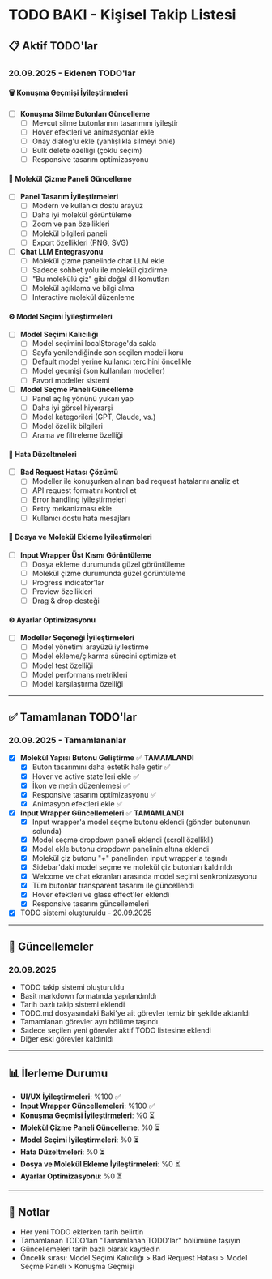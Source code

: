 # TODO BAKI - Kişisel Takip Listesi

## 📋 Aktif TODO'lar

### 20.09.2025 - Eklenen TODO'lar

#### 🗑️ Konuşma Geçmişi İyileştirmeleri
- [ ] **Konuşma Silme Butonları Güncelleme**
  - [ ] Mevcut silme butonlarının tasarımını iyileştir
  - [ ] Hover efektleri ve animasyonlar ekle
  - [ ] Onay dialog'u ekle (yanlışlıkla silmeyi önle)
  - [ ] Bulk delete özelliği (çoklu seçim)
  - [ ] Responsive tasarım optimizasyonu

#### 🧪 Molekül Çizme Paneli Güncelleme
- [ ] **Panel Tasarım İyileştirmeleri**
  - [ ] Modern ve kullanıcı dostu arayüz
  - [ ] Daha iyi molekül görüntüleme
  - [ ] Zoom ve pan özellikleri
  - [ ] Molekül bilgileri paneli
  - [ ] Export özellikleri (PNG, SVG)

- [ ] **Chat LLM Entegrasyonu**
  - [ ] Molekül çizme panelinde chat LLM ekle
  - [ ] Sadece sohbet yolu ile molekül çizdirme
  - [ ] "Bu molekülü çiz" gibi doğal dil komutları
  - [ ] Molekül açıklama ve bilgi alma
  - [ ] Interactive molekül düzenleme

#### ⚙️ Model Seçimi İyileştirmeleri
- [ ] **Model Seçimi Kalıcılığı**
  - [ ] Model seçimini localStorage'da sakla
  - [ ] Sayfa yenilendiğinde son seçilen modeli koru
  - [ ] Default model yerine kullanıcı tercihini öncelikle
  - [ ] Model geçmişi (son kullanılan modeller)
  - [ ] Favori modeller sistemi

- [ ] **Model Seçme Paneli Güncelleme**
  - [ ] Panel açılış yönünü yukarı yap
  - [ ] Daha iyi görsel hiyerarşi
  - [ ] Model kategorileri (GPT, Claude, vs.)
  - [ ] Model özellik bilgileri
  - [ ] Arama ve filtreleme özelliği

#### 🐛 Hata Düzeltmeleri
- [ ] **Bad Request Hatası Çözümü**
  - [ ] Modeller ile konuşurken alınan bad request hatalarını analiz et
  - [ ] API request formatını kontrol et
  - [ ] Error handling iyileştirmeleri
  - [ ] Retry mekanizması ekle
  - [ ] Kullanıcı dostu hata mesajları

#### 📁 Dosya ve Molekül Ekleme İyileştirmeleri
- [ ] **Input Wrapper Üst Kısmı Görüntüleme**
  - [ ] Dosya ekleme durumunda güzel görüntüleme
  - [ ] Molekül çizme durumunda güzel görüntüleme
  - [ ] Progress indicator'lar
  - [ ] Preview özellikleri
  - [ ] Drag & drop desteği

#### ⚙️ Ayarlar Optimizasyonu
- [ ] **Modeller Seçeneği İyileştirmeleri**
  - [ ] Model yönetimi arayüzü iyileştirme
  - [ ] Model ekleme/çıkarma sürecini optimize et
  - [ ] Model test özelliği
  - [ ] Model performans metrikleri
  - [ ] Model karşılaştırma özelliği

---

## ✅ Tamamlanan TODO'lar

### 20.09.2025 - Tamamlananlar
- [x] **Molekül Yapısı Butonu Geliştirme** ✅ **TAMAMLANDI**
  - [x] Buton tasarımını daha estetik hale getir ✅
  - [x] Hover ve active state'leri ekle ✅
  - [x] İkon ve metin düzenlemesi ✅
  - [x] Responsive tasarım optimizasyonu ✅
  - [x] Animasyon efektleri ekle ✅

- [x] **Input Wrapper Güncellemeleri** ✅ **TAMAMLANDI**
  - [x] Input wrapper'a model seçme butonu eklendi (gönder butonunun solunda)
  - [x] Model seçme dropdown paneli eklendi (scroll özellikli)
  - [x] Model ekle butonu dropdown panelinin altına eklendi
  - [x] Molekül çiz butonu "+" panelinden input wrapper'a taşındı
  - [x] Sidebar'daki model seçme ve molekül çiz butonları kaldırıldı
  - [x] Welcome ve chat ekranları arasında model seçimi senkronizasyonu
  - [x] Tüm butonlar transparent tasarım ile güncellendi
  - [x] Hover efektleri ve glass effect'ler eklendi
  - [x] Responsive tasarım güncellemeleri

- [x] TODO sistemi oluşturuldu - 20.09.2025

---

## 📝 Güncellemeler

### 20.09.2025
- TODO takip sistemi oluşturuldu
- Basit markdown formatında yapılandırıldı
- Tarih bazlı takip sistemi eklendi
- TODO.md dosyasındaki Baki'ye ait görevler temiz bir şekilde aktarıldı
- Tamamlanan görevler ayrı bölüme taşındı
- Sadece seçilen yeni görevler aktif TODO listesine eklendi
- Diğer eski görevler kaldırıldı

---

## 📊 İlerleme Durumu
- **UI/UX İyileştirmeleri**: %100 ✅
- **Input Wrapper Güncellemeleri**: %100 ✅
- **Konuşma Geçmişi İyileştirmeleri**: %0 ⏳
- **Molekül Çizme Paneli Güncelleme**: %0 ⏳
- **Model Seçimi İyileştirmeleri**: %0 ⏳
- **Hata Düzeltmeleri**: %0 ⏳
- **Dosya ve Molekül Ekleme İyileştirmeleri**: %0 ⏳
- **Ayarlar Optimizasyonu**: %0 ⏳

---

## 📌 Notlar
- Her yeni TODO eklerken tarih belirtin
- Tamamlanan TODO'ları "Tamamlanan TODO'lar" bölümüne taşıyın
- Güncellemeleri tarih bazlı olarak kaydedin
- Öncelik sırası: Model Seçimi Kalıcılığı > Bad Request Hatası > Model Seçme Paneli > Konuşma Geçmişi
